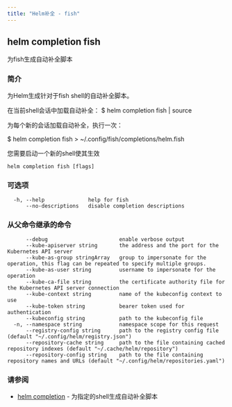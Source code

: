 ```yaml
---
title: "Helm补全 - fish"
---
```


## helm completion fish

为fish生成自动补全脚本

### 简介

为Helm生成针对于fish shell的自动补全脚本。

在当前shell会话中加载自动补全：
$ helm completion fish | source

为每个新的会话加载自动补全，执行一次：

$ helm completion fish > ~/.config/fish/completions/helm.fish

您需要启动一个新的shell使其生效

```shell
helm completion fish [flags]
```

### 可选项

```shell
  -h, --help              help for fish
      --no-descriptions   disable completion descriptions
```

### 从父命令继承的命令

```shell
      --debug                       enable verbose output
      --kube-apiserver string       the address and the port for the Kubernetes API server
      --kube-as-group stringArray   group to impersonate for the operation, this flag can be repeated to specify multiple groups.
      --kube-as-user string         username to impersonate for the operation
      --kube-ca-file string         the certificate authority file for the Kubernetes API server connection
      --kube-context string         name of the kubeconfig context to use
      --kube-token string           bearer token used for authentication
      --kubeconfig string           path to the kubeconfig file
  -n, --namespace string            namespace scope for this request
      --registry-config string      path to the registry config file (default "~/.config/helm/registry.json")
      --repository-cache string     path to the file containing cached repository indexes (default "~/.cache/helm/repository")
      --repository-config string    path to the file containing repository names and URLs (default "~/.config/helm/repositories.yaml")
```

### 请参阅

* [helm completion](helm_completion.md) - 为指定的shell生成自动补全脚本
